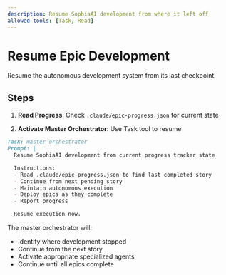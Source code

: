 ```yaml
---
description: Resume SophiaAI development from where it left off
allowed-tools: [Task, Read]
---
```


# Resume Epic Development

Resume the autonomous development system from its last checkpoint.

## Steps

1. **Read Progress**: Check `.claude/epic-progress.json` for current state

2. **Activate Master Orchestrator**: Use Task tool to resume

```markdown
Task: master-orchestrator
Prompt: |
  Resume SophiaAI development from current progress tracker state

  Instructions:
  - Read .claude/epic-progress.json to find last completed story
  - Continue from next pending story
  - Maintain autonomous execution
  - Deploy epics as they complete
  - Report progress

  Resume execution now.
```

The master orchestrator will:
- Identify where development stopped
- Continue from the next story
- Activate appropriate specialized agents
- Continue until all epics complete
